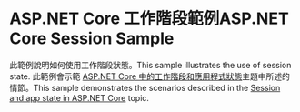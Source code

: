 # <a name="aspnet-core-session-sample"></a><span data-ttu-id="b40ac-101">ASP.NET Core 工作階段範例</span><span class="sxs-lookup"><span data-stu-id="b40ac-101">ASP.NET Core Session Sample</span></span>

<span data-ttu-id="b40ac-102">此範例說明如何使用工作階段狀態。</span><span class="sxs-lookup"><span data-stu-id="b40ac-102">This sample illustrates the use of session state.</span></span> <span data-ttu-id="b40ac-103">此範例會示範 [ASP.NET Core 中的工作階段和應用程式狀態](https://docs.microsoft.com/aspnet/core/fundamentals/app-state)主題中所述的情節。</span><span class="sxs-lookup"><span data-stu-id="b40ac-103">This sample demonstrates the scenarios described in the [Session and app state in ASP.NET Core](https://docs.microsoft.com/aspnet/core/fundamentals/app-state) topic.</span></span>
